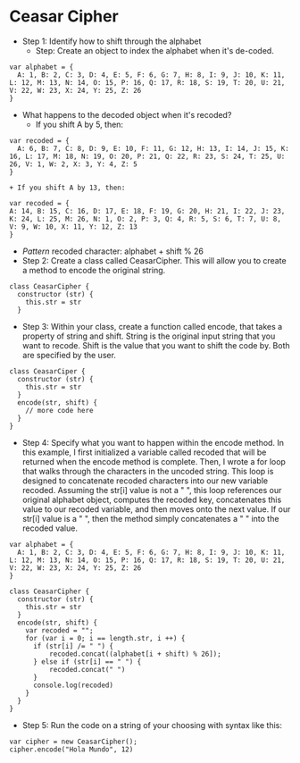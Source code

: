 # Ceasar Cipher
+ Step 1: Identify how to shift through the alphabet
  + Step: Create an object to index the alphabet when it's de-coded.
```
var alphabet = {
  A: 1, B: 2, C: 3, D: 4, E: 5, F: 6, G: 7, H: 8, I: 9, J: 10, K: 11, L: 12, M: 13, N: 14, O: 15, P: 16, Q: 17, R: 18, S: 19, T: 20, U: 21, V: 22, W: 23, X: 24, Y: 25, Z: 26
}
```
  + What happens to the decoded object when it's recoded?
    + If you shift A by 5, then:
```
var recoded = {
  A: 6, B: 7, C: 8, D: 9, E: 10, F: 11, G: 12, H: 13, I: 14, J: 15, K: 16, L: 17, M: 18, N: 19, O: 20, P: 21, Q: 22, R: 23, S: 24, T: 25, U: 26, V: 1, W: 2, X: 3, Y: 4, Z: 5
}
```
    + If you shift A by 13, then:
```
var recoded = {
A: 14, B: 15, C: 16, D: 17, E: 18, F: 19, G: 20, H: 21, I: 22, J: 23, K: 24, L: 25, M: 26, N: 1, O: 2, P: 3, Q: 4, R: 5, S: 6, T: 7, U: 8, V: 9, W: 10, X: 11, Y: 12, Z: 13
}
```
  + *Pattern* recoded character: alphabet + shift % 26
+ Step 2: Create a class called CeasarCipher. This will allow you to create a method to encode the original string.
```
class CeasarCipher {
  constructor (str) {
    this.str = str
  }
```
+ Step 3: Within your class, create a function called encode, that takes a property of string and shift. String is the original input string that you want to recode. Shift is the value that you want to shift the code by. Both are specified by the user.
```
class CeasarCiper {
  constructor (str) {
    this.str = str
  }
  encode(str, shift) {
    // more code here
  }
}
```
+ Step 4: Specify what you want to happen within the encode method. In this example, I first initialized a variable called recoded that will be returned when the encode method is complete. Then, I wrote a for loop that walks through the characters in the uncoded string. This loop is designed to concatenate recoded characters into our new variable recoded. Assuming the str[i] value is not a " ", this loop references our original alphabet object, computes the recoded key, concatenates this value to our recoded variable, and then moves onto the next value. If our str[i] value is a " ", then the method simply concatenates a " " into the recoded value.
```
var alphabet = {
  A: 1, B: 2, C: 3, D: 4, E: 5, F: 6, G: 7, H: 8, I: 9, J: 10, K: 11, L: 12, M: 13, N: 14, O: 15, P: 16, Q: 17, R: 18, S: 19, T: 20, U: 21, V: 22, W: 23, X: 24, Y: 25, Z: 26
}

class CeasarCipher {
  constructor (str) {
    this.str = str
  }
  encode(str, shift) {
    var recoded = "";
    for (var i = 0; i == length.str, i ++) {
      if (str[i] /= " ") {
          recoded.concat((alphabet[i + shift) % 26]);
      } else if (str[i] == " ") {
          recoded.concat(" ")
      }
      console.log(recoded)
    }
  }
}
```
+ Step 5: Run the code on a string of your choosing with syntax like this:
```
var cipher = new CeasarCipher();
cipher.encode("Hola Mundo", 12)
```
